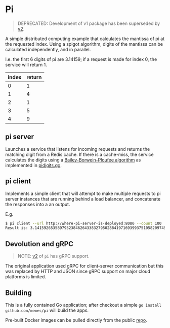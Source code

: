 # Pi

> DEPRECATED: Development of v1 package has been superseded by [v2](/v2/).

A simple distributed computing example that calculates the mantissa of
pi at the requested index. Using a spigot algorithm, digits of the
mantissa can be calculated independently, and in parallel.

I.e. the first 6 digits of pi are 3.14159; if a request is made for index 0, the service will return 1.

| index | return |
|-------|--------|
| 0 | 1 |
| 1 | 4 |
| 2 | 1 |
| 3 | 5 |
| 4 | 9 |

## pi server

<!-- spell-checker: ignore pidigits -->
Launches a service that listens for incoming requests and returns the
matching digit from a Redis cache. If there is a cache-miss, the
service calculates the digits using a [Bailey-Borwein-Ploufee
algorithm](https://en.wikipedia.org/wiki/Bailey%E2%80%93Borwein%E2%80%93Plouffe_formula)
as implemented in [pidigits.go](cmd/pidigits.go).

## pi client

Implements a simple client that will attempt to make multiple requests
to pi server instances that are running behind a load balancer, and
concatenate the responses into a an output.

E.g.

```bash
$ pi client --url http://where-pi-server-is-deployed:8080 --count 100
Result is: 3.1415926535897932384626433832795028841971693993751058209749445923078164062862089986280348253421170679
```

## Devolution and gRPC

> NOTE: [v2](/v2/) of `pi` has gRPC support.

The original application used gRPC for client-server communication but
this was replaced by HTTP and JSON since gRPC support on major cloud
platforms is limited.

## Building

This is a fully contained Go application; after checkout a simple
```go install github.com/memes/pi``` will build the apps.

Pre-built Docker images can be
pulled directly from the public
[repo](https://hub.docker.com/r/memes/pi/).
